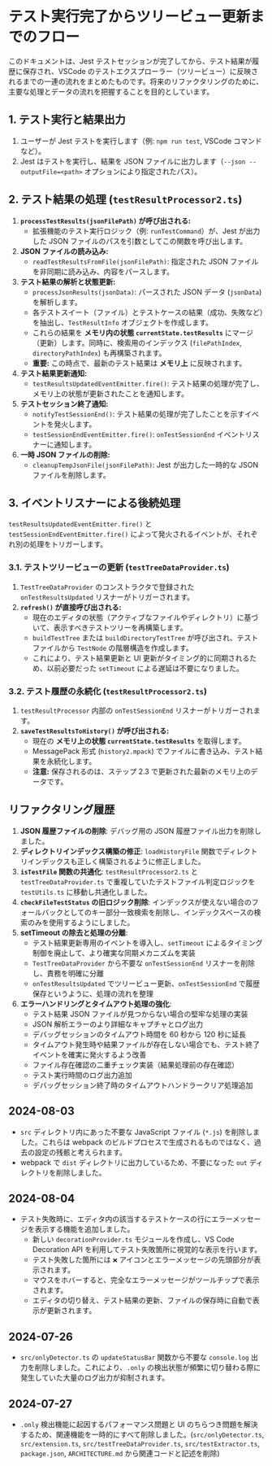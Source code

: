 # テスト実行完了からツリービュー更新までのフロー

このドキュメントは、Jest テストセッションが完了してから、テスト結果が履歴に保存され、VSCode のテストエクスプローラー（ツリービュー）に反映されるまでの一連の流れをまとめたものです。将来のリファクタリングのために、主要な処理とデータの流れを把握することを目的としています。

## 1. テスト実行と結果出力

1.  ユーザーが Jest テストを実行します（例: `npm run test`, VSCode コマンドなど）。
2.  Jest はテストを実行し、結果を JSON ファイルに出力します（`--json --outputFile=<path>` オプションにより指定されたパス）。

## 2. テスト結果の処理 (`testResultProcessor2.ts`)

1.  **`processTestResults(jsonFilePath)` が呼び出される:**
    - 拡張機能のテスト実行ロジック（例: `runTestCommand`）が、Jest が出力した JSON ファイルのパスを引数としてこの関数を呼び出します。
2.  **JSON ファイルの読み込み:**
    - `readTestResultsFromFile(jsonFilePath)`: 指定された JSON ファイルを非同期に読み込み、内容をパースします。
3.  **テスト結果の解析と状態更新:**
    - `processJsonResults(jsonData)`: パースされた JSON データ (`jsonData`) を解析します。
    - 各テストスイート（ファイル）とテストケースの結果（成功、失敗など）を抽出し、`TestResultInfo` オブジェクトを作成します。
    - これらの結果を **メモリ内の状態 `currentState.testResults`** にマージ（更新）します。同時に、検索用のインデックス (`filePathIndex`, `directoryPathIndex`) も再構築されます。
    - **重要:** この時点で、最新のテスト結果は **メモリ上** に反映されます。
4.  **テスト結果更新通知:**
    - `testResultsUpdatedEventEmitter.fire()`: テスト結果の処理が完了し、メモリ上の状態が更新されたことを通知します。
5.  **テストセッション終了通知:**
    - `notifyTestSessionEnd()`: テスト結果の処理が完了したことを示すイベントを発火します。
    - `testSessionEndEventEmitter.fire()`: `onTestSessionEnd` イベントリスナーに通知します。
6.  **一時 JSON ファイルの削除:**
    - `cleanupTempJsonFile(jsonFilePath)`: Jest が出力した一時的な JSON ファイルを削除します。

## 3. イベントリスナーによる後続処理

`testResultsUpdatedEventEmitter.fire()` と `testSessionEndEventEmitter.fire()` によって発火されるイベントが、それぞれ別の処理をトリガーします。

### 3.1. テストツリービューの更新 (`testTreeDataProvider.ts`)

1.  `TestTreeDataProvider` のコンストラクタで登録された `onTestResultsUpdated` リスナーがトリガーされます。
2.  **`refresh()` が直接呼び出される:**
    - 現在のエディタの状態（アクティブなファイルやディレクトリ）に基づいて、表示すべきテストツリーを再構築します。
    - `buildTestTree` または `buildDirectoryTestTree` が呼び出され、テストファイルから `TestNode` の階層構造を作成します。
    - これにより、テスト結果更新と UI 更新がタイミング的に同期されるため、以前必要だった `setTimeout` による遅延は不要になりました。

### 3.2. テスト履歴の永続化 (`testResultProcessor2.ts`)

1.  `testResultProcessor` 内部の `onTestSessionEnd` リスナーがトリガーされます。
2.  **`saveTestResultsToHistory()` が呼び出される:**
    - 現在の **メモリ上の状態 `currentState.testResults`** を取得します。
    - MessagePack 形式 (`history2.mpack`) でファイルに書き込み、テスト結果を永続化します。
    - **注意:** 保存されるのは、ステップ 2.3 で更新された最新のメモリ上のデータです。

## リファクタリング履歴

1. **JSON 履歴ファイルの削除**: デバッグ用の JSON 履歴ファイル出力を削除しました。
2. **ディレクトリインデックス構築の修正**: `loadHistoryFile` 関数でディレクトリインデックスも正しく構築されるように修正しました。
3. **`isTestFile` 関数の共通化**: `testResultProcessor2.ts` と `testTreeDataProvider.ts` で重複していたテストファイル判定ロジックを `testUtils.ts` に移動し共通化しました。
4. **`checkFileTestStatus` の旧ロジック削除**: インデックスが使えない場合のフォールバックとしてのキー部分一致検索を削除し、インデックスベースの検索のみを使用するようにしました。
5. **setTimeout の除去と処理の分離**:
   - テスト結果更新専用のイベントを導入し、`setTimeout` によるタイミング制御を廃止して、より確実な同期メカニズムを実装
   - `TestTreeDataProvider` から不要な `onTestSessionEnd` リスナーを削除し、責務を明確に分離
   - `onTestResultsUpdated` でツリービュー更新、`onTestSessionEnd` で履歴保存というように、処理の流れを整理
6. **エラーハンドリングとタイムアウト処理の強化**:
   - テスト結果 JSON ファイルが見つからない場合の堅牢な処理の実装
   - JSON 解析エラーのより詳細なキャプチャとログ出力
   - デバッグセッションのタイムアウト時間を 60 秒から 120 秒に延長
   - タイムアウト発生時や結果ファイルが存在しない場合でも、テスト終了イベントを確実に発火するよう改善
   - ファイル存在確認の二重チェック実装（結果処理前の存在確認）
   - テスト実行時間のログ出力追加
   - デバッグセッション終了時のタイムアウトハンドラークリア処理追加

## 2024-08-03

- `src` ディレクトリ内にあった不要な JavaScript ファイル (`*.js`) を削除しました。これらは webpack のビルドプロセスで生成されるものではなく、過去の設定の残骸と考えられます。
- webpack で `dist` ディレクトリに出力しているため、不要になった `out` ディレクトリを削除しました。

## 2024-08-04

- テスト失敗時に、エディタ内の該当するテストケースの行にエラーメッセージを表示する機能を追加しました。
  - 新しい `decorationProvider.ts` モジュールを作成し、VS Code Decoration API を利用してテスト失敗箇所に視覚的な表示を行います。
  - テスト失敗した箇所には `❌` アイコンとエラーメッセージの先頭部分が表示されます。
  - マウスをホバーすると、完全なエラーメッセージがツールチップで表示されます。
  - エディタの切り替え、テスト結果の更新、ファイルの保存時に自動で表示が更新されます。

## 2024-07-26

- `src/onlyDetector.ts` の `updateStatusBar` 関数から不要な `console.log` 出力を削除しました。これにより、`.only` の検出状態が頻繁に切り替わる際に発生していた大量のログ出力が抑制されます。

## 2024-07-27

- `.only` 検出機能に起因するパフォーマンス問題と UI のちらつき問題を解決するため、関連機能を一時的にすべて削除しました。(`src/onlyDetector.ts`, `src/extension.ts`, `src/testTreeDataProvider.ts`, `src/testExtractor.ts`, `package.json`, `ARCHITECTURE.md` から関連コードと記述を削除)
